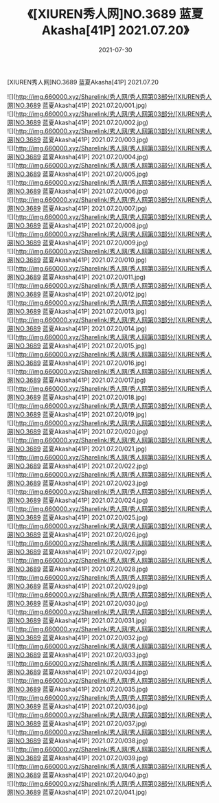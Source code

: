 ﻿---
layout: post
title:  《[XIUREN秀人网]NO.3689 蓝夏Akasha[41P] 2021.07.20》
date:   2021-07-30
img: http://img.660000.xyz/Sharelink/秀人网/秀人网第03部分/[XIUREN秀人网]NO.3689 蓝夏Akasha[41P] 2021.07.20/000.jpg
categories: [美女, 清纯, 唯美]
---

[XIUREN秀人网]NO.3689 蓝夏Akasha[41P] 2021.07.20

  ![](http://img.660000.xyz/Sharelink/秀人网/秀人网第03部分/[XIUREN秀人网]NO.3689 蓝夏Akasha[41P] 2021.07.20/001.jpg) <br> ![](http://img.660000.xyz/Sharelink/秀人网/秀人网第03部分/[XIUREN秀人网]NO.3689 蓝夏Akasha[41P] 2021.07.20/002.jpg) <br> ![](http://img.660000.xyz/Sharelink/秀人网/秀人网第03部分/[XIUREN秀人网]NO.3689 蓝夏Akasha[41P] 2021.07.20/003.jpg) <br> ![](http://img.660000.xyz/Sharelink/秀人网/秀人网第03部分/[XIUREN秀人网]NO.3689 蓝夏Akasha[41P] 2021.07.20/004.jpg) <br> ![](http://img.660000.xyz/Sharelink/秀人网/秀人网第03部分/[XIUREN秀人网]NO.3689 蓝夏Akasha[41P] 2021.07.20/005.jpg) <br> ![](http://img.660000.xyz/Sharelink/秀人网/秀人网第03部分/[XIUREN秀人网]NO.3689 蓝夏Akasha[41P] 2021.07.20/006.jpg) <br> ![](http://img.660000.xyz/Sharelink/秀人网/秀人网第03部分/[XIUREN秀人网]NO.3689 蓝夏Akasha[41P] 2021.07.20/007.jpg) <br> ![](http://img.660000.xyz/Sharelink/秀人网/秀人网第03部分/[XIUREN秀人网]NO.3689 蓝夏Akasha[41P] 2021.07.20/008.jpg) <br> ![](http://img.660000.xyz/Sharelink/秀人网/秀人网第03部分/[XIUREN秀人网]NO.3689 蓝夏Akasha[41P] 2021.07.20/009.jpg) <br> ![](http://img.660000.xyz/Sharelink/秀人网/秀人网第03部分/[XIUREN秀人网]NO.3689 蓝夏Akasha[41P] 2021.07.20/010.jpg) <br> ![](http://img.660000.xyz/Sharelink/秀人网/秀人网第03部分/[XIUREN秀人网]NO.3689 蓝夏Akasha[41P] 2021.07.20/011.jpg) <br> ![](http://img.660000.xyz/Sharelink/秀人网/秀人网第03部分/[XIUREN秀人网]NO.3689 蓝夏Akasha[41P] 2021.07.20/012.jpg) <br> ![](http://img.660000.xyz/Sharelink/秀人网/秀人网第03部分/[XIUREN秀人网]NO.3689 蓝夏Akasha[41P] 2021.07.20/013.jpg) <br> ![](http://img.660000.xyz/Sharelink/秀人网/秀人网第03部分/[XIUREN秀人网]NO.3689 蓝夏Akasha[41P] 2021.07.20/014.jpg) <br> ![](http://img.660000.xyz/Sharelink/秀人网/秀人网第03部分/[XIUREN秀人网]NO.3689 蓝夏Akasha[41P] 2021.07.20/015.jpg) <br> ![](http://img.660000.xyz/Sharelink/秀人网/秀人网第03部分/[XIUREN秀人网]NO.3689 蓝夏Akasha[41P] 2021.07.20/016.jpg) <br> ![](http://img.660000.xyz/Sharelink/秀人网/秀人网第03部分/[XIUREN秀人网]NO.3689 蓝夏Akasha[41P] 2021.07.20/017.jpg) <br> ![](http://img.660000.xyz/Sharelink/秀人网/秀人网第03部分/[XIUREN秀人网]NO.3689 蓝夏Akasha[41P] 2021.07.20/018.jpg) <br> ![](http://img.660000.xyz/Sharelink/秀人网/秀人网第03部分/[XIUREN秀人网]NO.3689 蓝夏Akasha[41P] 2021.07.20/019.jpg) <br> ![](http://img.660000.xyz/Sharelink/秀人网/秀人网第03部分/[XIUREN秀人网]NO.3689 蓝夏Akasha[41P] 2021.07.20/020.jpg) <br> ![](http://img.660000.xyz/Sharelink/秀人网/秀人网第03部分/[XIUREN秀人网]NO.3689 蓝夏Akasha[41P] 2021.07.20/021.jpg) <br> ![](http://img.660000.xyz/Sharelink/秀人网/秀人网第03部分/[XIUREN秀人网]NO.3689 蓝夏Akasha[41P] 2021.07.20/022.jpg) <br> ![](http://img.660000.xyz/Sharelink/秀人网/秀人网第03部分/[XIUREN秀人网]NO.3689 蓝夏Akasha[41P] 2021.07.20/023.jpg) <br> ![](http://img.660000.xyz/Sharelink/秀人网/秀人网第03部分/[XIUREN秀人网]NO.3689 蓝夏Akasha[41P] 2021.07.20/024.jpg) <br> ![](http://img.660000.xyz/Sharelink/秀人网/秀人网第03部分/[XIUREN秀人网]NO.3689 蓝夏Akasha[41P] 2021.07.20/025.jpg) <br> ![](http://img.660000.xyz/Sharelink/秀人网/秀人网第03部分/[XIUREN秀人网]NO.3689 蓝夏Akasha[41P] 2021.07.20/026.jpg) <br> ![](http://img.660000.xyz/Sharelink/秀人网/秀人网第03部分/[XIUREN秀人网]NO.3689 蓝夏Akasha[41P] 2021.07.20/027.jpg) <br> ![](http://img.660000.xyz/Sharelink/秀人网/秀人网第03部分/[XIUREN秀人网]NO.3689 蓝夏Akasha[41P] 2021.07.20/028.jpg) <br> ![](http://img.660000.xyz/Sharelink/秀人网/秀人网第03部分/[XIUREN秀人网]NO.3689 蓝夏Akasha[41P] 2021.07.20/029.jpg) <br> ![](http://img.660000.xyz/Sharelink/秀人网/秀人网第03部分/[XIUREN秀人网]NO.3689 蓝夏Akasha[41P] 2021.07.20/030.jpg) <br> ![](http://img.660000.xyz/Sharelink/秀人网/秀人网第03部分/[XIUREN秀人网]NO.3689 蓝夏Akasha[41P] 2021.07.20/031.jpg) <br> ![](http://img.660000.xyz/Sharelink/秀人网/秀人网第03部分/[XIUREN秀人网]NO.3689 蓝夏Akasha[41P] 2021.07.20/032.jpg) <br> ![](http://img.660000.xyz/Sharelink/秀人网/秀人网第03部分/[XIUREN秀人网]NO.3689 蓝夏Akasha[41P] 2021.07.20/033.jpg) <br> ![](http://img.660000.xyz/Sharelink/秀人网/秀人网第03部分/[XIUREN秀人网]NO.3689 蓝夏Akasha[41P] 2021.07.20/034.jpg) <br> ![](http://img.660000.xyz/Sharelink/秀人网/秀人网第03部分/[XIUREN秀人网]NO.3689 蓝夏Akasha[41P] 2021.07.20/035.jpg) <br> ![](http://img.660000.xyz/Sharelink/秀人网/秀人网第03部分/[XIUREN秀人网]NO.3689 蓝夏Akasha[41P] 2021.07.20/036.jpg) <br> ![](http://img.660000.xyz/Sharelink/秀人网/秀人网第03部分/[XIUREN秀人网]NO.3689 蓝夏Akasha[41P] 2021.07.20/037.jpg) <br> ![](http://img.660000.xyz/Sharelink/秀人网/秀人网第03部分/[XIUREN秀人网]NO.3689 蓝夏Akasha[41P] 2021.07.20/038.jpg) <br> ![](http://img.660000.xyz/Sharelink/秀人网/秀人网第03部分/[XIUREN秀人网]NO.3689 蓝夏Akasha[41P] 2021.07.20/039.jpg) <br> ![](http://img.660000.xyz/Sharelink/秀人网/秀人网第03部分/[XIUREN秀人网]NO.3689 蓝夏Akasha[41P] 2021.07.20/040.jpg) <br> ![](http://img.660000.xyz/Sharelink/秀人网/秀人网第03部分/[XIUREN秀人网]NO.3689 蓝夏Akasha[41P] 2021.07.20/041.jpg) <br>